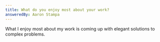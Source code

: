 ```yaml
---
title: What do you enjoy most about your work?
answeredBy: Aaron Stampa
---
```


What I enjoy most about my work is coming up with elegant solutions to complex problems.
